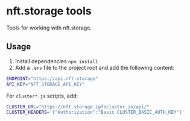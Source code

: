 # nft.storage tools

Tools for working with nft.storage.

## Usage

1. Install dependencies `npm install`
1. Add a `.env` file to the project root and add the following content:

```sh
ENDPOINT="https://api.nft.storage"
API_KEY="NFT_STORAGE_API_KEY"
```

For `cluster*.js` scripts, add:

```sh
CLUSTER_URL="https://nft.storage.ipfscluster.io/api/"
CLUSTER_HEADERS='{"Authorization":"Basic CLUSTER_BASIC_AUTH_KEY"}'
```
